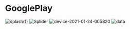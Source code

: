 # GooglePlay

![splash(1)](https://user-images.githubusercontent.com/68853216/105612316-46b19500-5de1-11eb-96ab-268227ab5c7d.jpg)
![Splider](https://user-images.githubusercontent.com/68853216/105612382-cf303580-5de1-11eb-9398-1b5d048758ac.png)
![device-2021-01-24-005820](https://user-images.githubusercontent.com/68853216/105612401-01da2e00-5de2-11eb-9bf6-8fa6b392ad07.png)
![data](https://user-images.githubusercontent.com/68853216/105612420-20402980-5de2-11eb-8861-09e45d032269.png)
